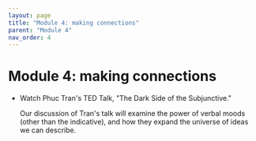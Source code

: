 ```yaml
---
layout: page
title: "Module 4: making connections"
parent: "Module 4"
nav_order: 4
---
```


# Module 4: making connections

- Watch Phuc Tran's TED Talk, "The Dark Side of the Subjunctive." 

  Our discussion of Tran's talk will examine the power of verbal moods (other than the indicative), and how they expand the universe of ideas we can describe.

